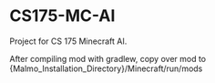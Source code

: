# CS175-MC-AI
Project for CS 175 Minecraft AI.

After compiling mod with gradlew, copy over mod to 
{Malmo_Installation_Directory}/Minecraft/run/mods

